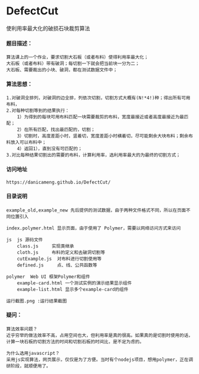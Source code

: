 # DefectCut
使利用率最大化的破损石块裁剪算法

#### 题目描述：
	算法课上的一个作业，要求切割大石板（或者布料）使得利用率最大化；
	大石板（或者布料）带有破洞；每切割一下就会把当前块一分为二；
	大石板、需要裁出的小块、破洞，都在测试数据文件中；
	
#### 算法思想：
	1.对破洞全排列，对破洞的边全排，列依次切割，切割方式大概有(N!*4!)种；得出所有可用布料，
	2.对每种切割等到的结果执行：
		1）为得到的每块可用布料匹配一块需要裁剪的布料，宽度最接近或者高度最接近为最匹配；
		2）在所有匹配，找出最匹配的，切割；
		3）切割时，高度差距小时，竖着切，宽度差距小时横着切，尽可能剩余大块布料；剩余布料放入可以布料中；
		4）返回1），直到没有可匹配的；
	3.对比每种结果切割出的需要的布料，计算利用率，选利用率最大的为最终的切割方式；

#### 访问地址
	https://danicameng.github.io/DefectCut/
#### 目录说明
   
	example_old,example_new 先后提供的测试数据，由于两种文件格式不同，所以在页面不同位置引入
   
 	index.polymer.html 显示页面，由于使用了 Polymer，需要以网络访问方式来访问

	js  js 源码文件
		class.js     实现类继承
		cloth.js     布料的定义和去破洞切割等
		cutExample.js  对布料进行切割使用等
		defined.js     点、线、公共函数等
   
	polymer  Web UI 框架Polymer和组件
		example-card.html 一个测试实例的演示结果显示组件
		example-list.html 显示多个example-card的组件
        
	运行截图.png :运行结果截图


	
#### 疑问：
	算法效率问题？
	近乎穷举的做法效率不高，占用空间也大，但利用率是真的很高。如果真的是切割时使用的话，计算一块石板的切割方法的时间和切割石板的时间比，是不足为虑的。
	
	为什么选用javascript？
	采用js实现算法，网页展示，仅仅是为了方便。当时有个nodejs项目，想用polymer，正在调研阶段，就顺便用了。
